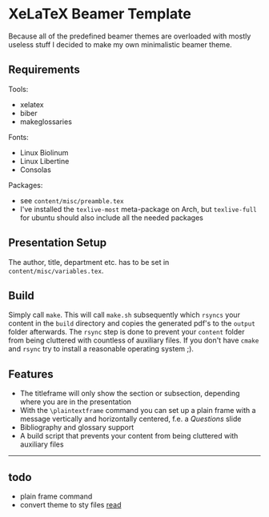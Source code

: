 # XeLaTeX Beamer Template

Because all of the predefined beamer themes are overloaded with mostly useless stuff I decided to make my own minimalistic beamer theme.

## Requirements

Tools:

- xelatex
- biber
- makeglossaries

Fonts:

- Linux Biolinum
- Linux Libertine
- Consolas

Packages:

- see `content/misc/preamble.tex`
- I've installed the `texlive-most` meta-package on Arch, but `texlive-full` for ubuntu should also include all the needed packages

## Presentation Setup

The author, title, department etc. has to be set in `content/misc/variables.tex`.

## Build

Simply call `make`. This will call `make.sh` subsequently which `rsyncs` your content in the `build` directory and copies the generated pdf's to the `output` folder afterwards. The `rsync` step is done to prevent your `content` folder from being cluttered with countless of auxiliary files. If you don't have `cmake` and `rsync` try to install a reasonable operating system ;).

## Features

- The titleframe will only show the section or subsection, depending where you are in the presentation
- With the `\plaintextframe` command you can set up a plain frame with a message vertically and horizontally centered, f.e. a *Questions* slide
- Bibliography and glossary support
- A build script that prevents your content from being cluttered with auxiliary files

---

## todo

- plain frame command
- convert theme to sty files [read](http://tex.stackexchange.com/questions/146529/design-a-custom-beamer-theme-from-scratch)